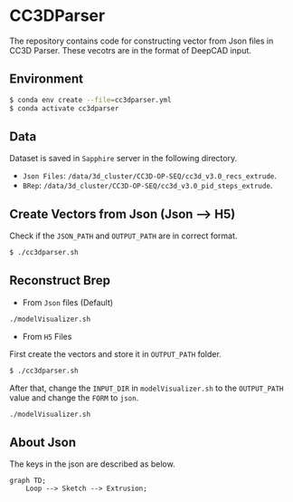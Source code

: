 # CC3DParser

The repository contains code for constructing vector from Json files in CC3D Parser. These vecotrs are in the format of DeepCAD input.

## Environment

```bash
$ conda env create --file=cc3dparser.yml
$ conda activate cc3dparser
```

## Data

Dataset is saved in `Sapphire` server in the following directory.

- `Json Files`: `/data/3d_cluster/CC3D-OP-SEQ/cc3d_v3.0_recs_extrude`.
- `BRep`: `/data/3d_cluster/CC3D-OP-SEQ/cc3d_v3.0_pid_steps_extrude`.

## Create Vectors from Json (Json --> H5)
Check if the `JSON_PATH` and `OUTPUT_PATH` are in correct format.

```bash
$ ./cc3dparser.sh
```

## Reconstruct Brep

- From `Json` files (Default)

```bash
./modelVisualizer.sh
```


- From `H5` Files

First create the vectors and store it in `OUTPUT_PATH` folder.
```bash
$ ./cc3dparser.sh
```
After that, change the `INPUT_DIR` in `modelVisualizer.sh` to the `OUTPUT_PATH` value and change the `FORM` to `json`.

```bash
./modelVisualizer.sh
```

## About Json
The keys in the json are described as below.

```mermaid
graph TD;
    Loop --> Sketch --> Extrusion;
```


